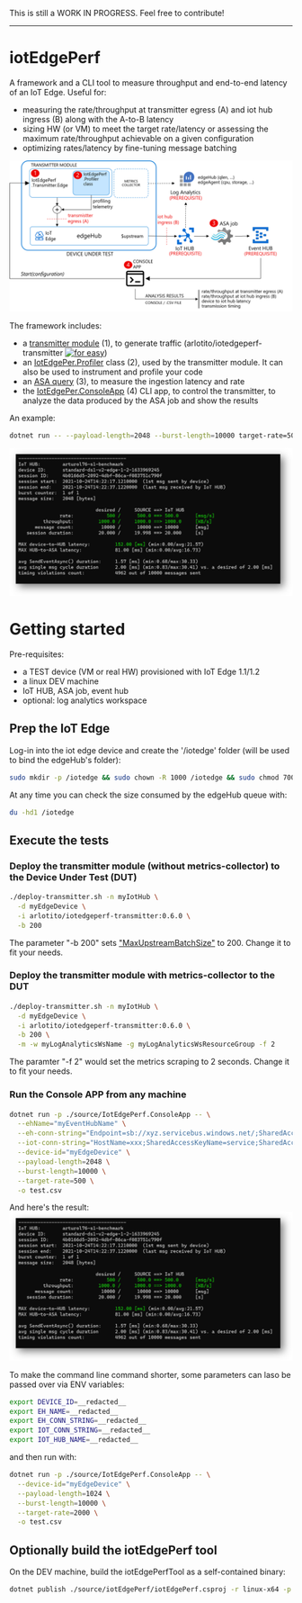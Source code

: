 This is still a WORK IN PROGRESS.
Feel free to contribute!

----------------

# iotEdgePerf
A framework and a CLI tool to measure throughput and end-to-end latency of an IoT Edge.
Useful for:
* measuring the rate/throughput at transmitter egress (A) and iot hub ingress (B) along with the A-to-B latency
* sizing HW (or VM) to meet the target rate/latency or assessing the maximum rate/throughput achievable on a given configuration
* optimizing rates/latency by fine-tuning message batching

![](./images/architecture.png)

The framework includes:

* a [transmitter module](source/IotEdgePerf.Transmitter.Edge/) (1), to generate traffic 
  (arlotito/iotedgeperf-transmitter [![for easy](https://img.shields.io/docker/v/arlotito/iotedgeperf-transmitter)](https://hub.docker.com/repository/docker/arlotito/iotedgeperf-transmitter))
* an [IotEdgePer.Profiler](source/IotEdgePerf.Profiler/) class (2), used by the transmitter module. It can also be used to instrument and profile your code
* an [ASA query](./asa/) (3), to measure the ingestion latency and rate
* the [IotEdgePer.ConsoleApp](source/IotEdgePerf.ConsoleApp/) (4) CLI app, to control the transmitter, to analyze the data produced by the ASA job and show the results

An example:
```bash
dotnet run -- --payload-length=2048 --burst-length=10000 target-rate=500
```
![](/images/simple-example.png)

# Getting started
Pre-requisites:
* a TEST device (VM or real HW) provisioned with IoT Edge 1.1/1.2
* a linux DEV machine 
* IoT HUB, ASA job, event hub
* optional: log analytics workspace

## Prep the IoT Edge
Log-in into the iot edge device and create the '/iotedge' folder (will be used to bind the edgeHub's folder): 
```bash
sudo mkdir -p /iotedge && sudo chown -R 1000 /iotedge && sudo chmod 700 /iotedge
```
At any time you can check the size consumed by the edgeHub queue with:
```bash
du -hd1 /iotedge
```

## Execute the tests

### Deploy the transmitter module (without metrics-collector) to the Device Under Test (DUT)

```bash
./deploy-transmitter.sh -n myIotHub \
  -d myEdgeDevice \
  -i arlotito/iotedgeperf-transmitter:0.6.0 \
  -b 200                                       
```
The parameter "-b 200" sets ["MaxUpstreamBatchSize"](https://github.com/Azure/iotedge/blob/master/doc/EnvironmentVariables.md) to 200. 
Change it to fit your needs.

### Deploy the transmitter module with metrics-collector to the DUT
```bash
./deploy-transmitter.sh -n myIotHub \
  -d myEdgeDevice \
  -i arlotito/iotedgeperf-transmitter:0.6.0 \
  -b 200 \
  -m -w myLogAnalyticsWsName -g myLogAnalyticsWsResourceGroup -f 2                                     
```
The paramter "-f 2" would set the metrics scraping to 2 seconds. Change it to fit your needs.

### Run the Console APP from any machine 
```bash
dotnet run -p ./source/IotEdgePerf.ConsoleApp -- \
  --ehName="myEventHubName" \
  --eh-conn-string="Endpoint=sb://xyz.servicebus.windows.net/;SharedAccessKeyName=RootManageSharedAccessKey;SharedAccessKey=xxx" \
  --iot-conn-string="HostName=xxx;SharedAccessKeyName=service;SharedAccessKey=xxx" \
  --device-id="myEdgeDevice" \
  --payload-length=2048 \
  --burst-length=10000 \
  --target-rate=500 \
  -o test.csv
```

And here's the result:
![](./images/simple-example.png)

To make the command line command shorter, some parameters can laso be passed over via ENV variables:
```bash
export DEVICE_ID=__redacted__
export EH_NAME=__redacted__
export EH_CONN_STRING=__redacted__
export IOT_CONN_STRING=__redacted__
export IOT_HUB_NAME=__redacted__
```
and then run with:
```bash
dotnet run -p ./source/IotEdgePerf.ConsoleApp -- \
  --device-id="myEdgeDevice" \
  --payload-length=1024 \
  --burst-length=10000 \
  --target-rate=2000 \
  -o test.csv
```

## Optionally build the iotEdgePerf tool
On the DEV machine, build the iotEdgePerfTool as a self-contained binary:
```bash
dotnet publish ./source/iotEdgePerf/iotEdgePerf.csproj -r linux-x64 -p:PublishSingleFile=true --configuration Release -o .
```





